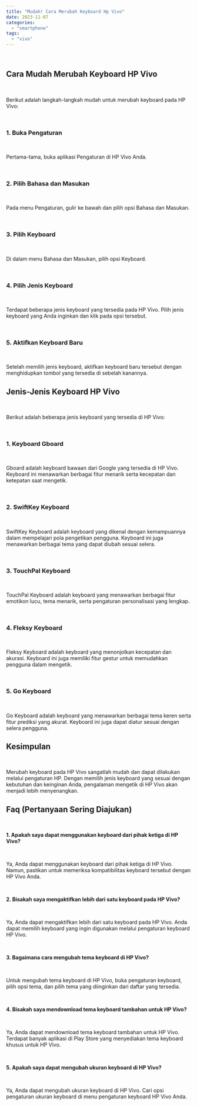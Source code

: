 ```yaml
---
title: "Mudah! Cara Merubah Keyboard Hp Vivo"
date: 2023-11-07
categories: 
  - "smartphone"
tags: 
  - "vivo"
---
```


 

## Cara Mudah Merubah Keyboard HP Vivo

 

Berikut adalah langkah-langkah mudah untuk merubah keyboard pada HP Vivo:

 

### 1\. Buka Pengaturan

 

Pertama-tama, buka aplikasi Pengaturan di HP Vivo Anda.

 

### 2\. Pilih Bahasa dan Masukan

 

Pada menu Pengaturan, gulir ke bawah dan pilih opsi Bahasa dan Masukan.

 

### 3\. Pilih Keyboard

 

Di dalam menu Bahasa dan Masukan, pilih opsi Keyboard.

 

### 4\. Pilih Jenis Keyboard

 

Terdapat beberapa jenis keyboard yang tersedia pada HP Vivo. Pilih jenis keyboard yang Anda inginkan dan klik pada opsi tersebut.

 

### 5\. Aktifkan Keyboard Baru

 

Setelah memilih jenis keyboard, aktifkan keyboard baru tersebut dengan menghidupkan tombol yang tersedia di sebelah kanannya.

## Jenis-Jenis Keyboard HP Vivo

 

Berikut adalah beberapa jenis keyboard yang tersedia di HP Vivo:

 

### 1\. Keyboard Gboard

 

Gboard adalah keyboard bawaan dari Google yang tersedia di HP Vivo. Keyboard ini menawarkan berbagai fitur menarik serta kecepatan dan ketepatan saat mengetik.

 

### 2\. SwiftKey Keyboard

 

SwiftKey Keyboard adalah keyboard yang dikenal dengan kemampuannya dalam mempelajari pola pengetikan pengguna. Keyboard ini juga menawarkan berbagai tema yang dapat diubah sesuai selera.

 

### 3\. TouchPal Keyboard

 

TouchPal Keyboard adalah keyboard yang menawarkan berbagai fitur emotikon lucu, tema menarik, serta pengaturan personalisasi yang lengkap.

 

### 4\. Fleksy Keyboard

 

Fleksy Keyboard adalah keyboard yang menonjolkan kecepatan dan akurasi. Keyboard ini juga memiliki fitur gestur untuk memudahkan pengguna dalam mengetik.

 

### 5\. Go Keyboard

 

Go Keyboard adalah keyboard yang menawarkan berbagai tema keren serta fitur prediksi yang akurat. Keyboard ini juga dapat diatur sesuai dengan selera pengguna.

## Kesimpulan

 

Merubah keyboard pada HP Vivo sangatlah mudah dan dapat dilakukan melalui pengaturan HP. Dengan memilih jenis keyboard yang sesuai dengan kebutuhan dan keinginan Anda, pengalaman mengetik di HP Vivo akan menjadi lebih menyenangkan.

## Faq (Pertanyaan Sering Diajukan)

 

**1\. Apakah saya dapat menggunakan keyboard dari pihak ketiga di HP Vivo?**

 

Ya, Anda dapat menggunakan keyboard dari pihak ketiga di HP Vivo. Namun, pastikan untuk memeriksa kompatibilitas keyboard tersebut dengan HP Vivo Anda.

 

**2\. Bisakah saya mengaktifkan lebih dari satu keyboard pada HP Vivo?**

 

Ya, Anda dapat mengaktifkan lebih dari satu keyboard pada HP Vivo. Anda dapat memilih keyboard yang ingin digunakan melalui pengaturan keyboard HP Vivo.

 

**3\. Bagaimana cara mengubah tema keyboard di HP Vivo?**

 

Untuk mengubah tema keyboard di HP Vivo, buka pengaturan keyboard, pilih opsi tema, dan pilih tema yang diinginkan dari daftar yang tersedia.

 

**4\. Bisakah saya mendownload tema keyboard tambahan untuk HP Vivo?**

 

Ya, Anda dapat mendownload tema keyboard tambahan untuk HP Vivo. Terdapat banyak aplikasi di Play Store yang menyediakan tema keyboard khusus untuk HP Vivo.

 

**5\. Apakah saya dapat mengubah ukuran keyboard di HP Vivo?**

 

Ya, Anda dapat mengubah ukuran keyboard di HP Vivo. Cari opsi pengaturan ukuran keyboard di menu pengaturan keyboard HP Vivo Anda.
